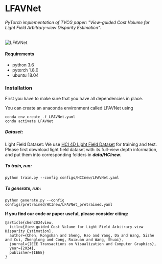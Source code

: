 # LFAVNet

###### *PyTorch implementation of TVCG paper: "View-guided Cost Volume for Light Field Arbitrary-view Disparity Estimation"*.
![LFAVNet](./LFAVNet.gif)

#### Requirements

- python 3.6
- pytorch 1.8.0
- ubuntu 18.04

### Installation

First you have to make sure that you have all dependencies in place. 

You can create an anaconda environment called LFAVNet using

```
conda env create -f LFAVNet.yaml
conda activate LFAVNet
```

##### Dataset: 

Light Field Dataset: We use [HCI 4D Light Field Dataset](https://lightfield-analysis.uni-konstanz.de/) for training and test. Please first download light field dataset with its full-view depth information, and put them into corresponding folders in ***data/HCInew***.

##### To train, run:

```
python train.py --config configs/HCInew/LFAVNet.yaml 
```

##### To generate, run:

```
python generate.py --config configs/pretrained/HCInew/LFAVNet_pretrained.yaml 
```



**If you find our code or paper useful, please consider citing:**
```
@article{chen2024view,
  title={View-guided Cost Volume for Light Field Arbitrary-view Disparity Estimation},
  author={Chen, Rongshan and Sheng, Hao and Yang, Da and Wang, Sizhe and Cui, Zhenglong and Cong, Ruixuan and Wang, Shuai},
  journal={IEEE Transactions on Visualization and Computer Graphics},
  year={2024},
  publisher={IEEE}
}
```

